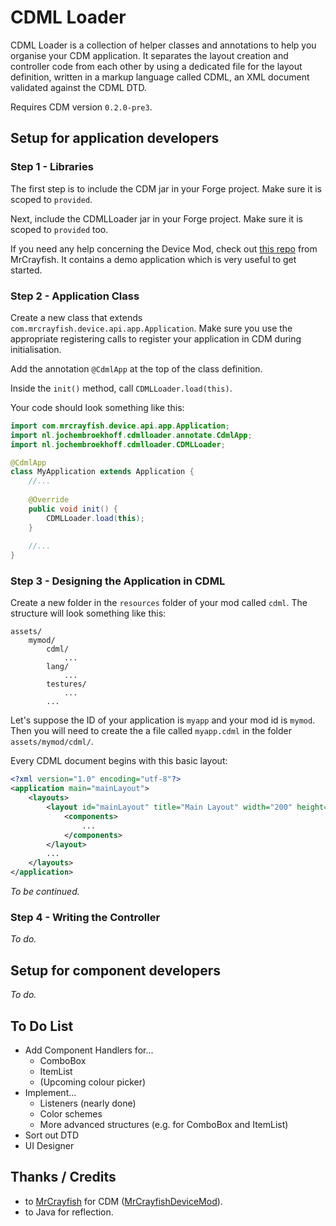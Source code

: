 # CDML Loader

CDML Loader is a collection of helper classes and annotations to help you organise your CDM application.
It separates the layout creation and controller code from each other by using a dedicated file for
the layout definition, written in a markup language called CDML, an XML document validated against the CDML DTD.

Requires CDM version `0.2.0-pre3`.

## Setup for application developers

### Step 1 - Libraries
The first step is to include the CDM jar in your Forge project.
Make sure it is scoped to `provided`.

Next, include the CDMLLoader jar in your Forge project.
Make sure it is scoped to `provided` too.

If you need any help concerning the Device Mod, check out [this repo](https://github.com/MrCrayfish/DeviceAPITutorial) from MrCrayfish.
It contains a demo application which is very useful to get started.

### Step 2 - Application Class

Create a new class that extends `com.mrcrayfish.device.api.app.Application`.
Make sure you use the appropriate registering calls to register your application in CDM during initialisation.

Add the annotation `@CdmlApp` at the top of the class definition.

Inside the `init()` method, call `CDMLLoader.load(this)`.

Your code should look something like this:
```java
import com.mrcrayfish.device.api.app.Application;
import nl.jochembroekhoff.cdmlloader.annotate.CdmlApp;
import nl.jochembroekhoff.cdmlloader.CDMLLoader;

@CdmlApp
class MyApplication extends Application {
    //...
    
    @Override
    public void init() {
        CDMLLoader.load(this);
    }
    
    //...
}
``` 

### Step 3 - Designing the Application in CDML
Create a new folder in the `resources` folder of your mod called `cdml`. The structure will look something like this:
```
assets/
    mymod/
        cdml/
            ...
        lang/
            ...
        testures/
            ...
        ...
``` 
Let's suppose the ID of your application is `myapp` and your mod id is `mymod`.
Then you will need to create the a file called `myapp.cdml` in the folder `assets/mymod/cdml/`.

Every CDML document begins with this basic layout:
```xml
<?xml version="1.0" encoding="utf-8"?>
<application main="mainLayout">
    <layouts>
        <layout id="mainLayout" title="Main Layout" width="200" height="100">
            <components>
                ...
            </components>
        </layout>
        ...
    </layouts>
</application>
```

_To be continued._

### Step 4 - Writing the Controller
_To do._

## Setup for component developers
_To do._

## To Do List
- Add Component Handlers for...
    - ComboBox
    - ItemList
    - (Upcoming colour picker)
- Implement...
    - Listeners (nearly done)
    - Color schemes
    - More advanced structures (e.g. for ComboBox and ItemList)
- Sort out DTD
- UI Designer

## Thanks / Credits

* to [MrCrayfish](https://github.com/MrCrayfish) for CDM ([MrCrayfishDeviceMod](https://github.com/MrCrayfish/MrCrayfishDeviceMod)).
* to Java for reflection.